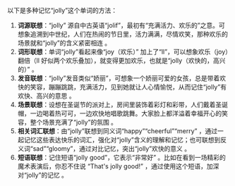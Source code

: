 以下是多种记忆“jolly”这个单词的方法：
1. **词源联想**：“jolly” 源自中古英语“jolif”，最初有“充满活力、欢乐的”之意。可想象追溯到中世纪，人们在热闹的节日里，活力满满，尽情欢笑，那种欢乐的场景就和“jolly”的含义紧密相连 。
2. **词形联想**：单词“jolly”看起来像“joy（欢乐）” 加上了“ll”，可以想象欢乐（joy）翻倍（ll 好似两个欢乐叠加），就变得更加欢乐，也就是“jolly（欢快的，高兴的）” 。
3. **发音联想**：“jolly”发音类似“娇丽”，可想象一个娇丽可爱的女孩，总是带着欢快的笑容，蹦蹦跳跳，充满活力，见到她就让人心情愉悦，从而记住“jolly”有欢快、高兴的意思 。
4. **场景联想**：设想在圣诞节的派对上，房间里装饰着彩灯和彩带，人们戴着圣诞帽，一边喝着热可可，一边欢快地唱歌跳舞。大家脸上都洋溢着幸福开心的笑容，整个场景充满了“jolly”的氛围 。
5. **相关词汇联想**：由“jolly”联想到同义词“happy”“cheerful”“merry” ，通过一起记忆这些表达快乐的词汇，强化对“jolly”含义的理解和记忆；也可联想到反义词“sad”“gloomy”，通过对比记忆，突出“jolly”欢快的意义 。
6. **短语联想**：记住短语“jolly good”，它表示“非常好” 。比如在看到一场精彩的魔术表演后，你忍不住说 “That's jolly good!” ，通过使用这个短语，加深对“jolly”的记忆 。 